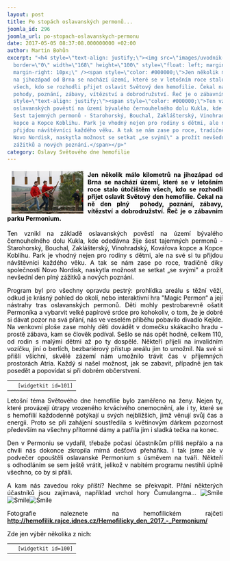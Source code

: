 ```yaml
---
layout: post
title: Po stopách oslavanských permonů...
joomla_id: 296
joomla_url: po-stopach-oslavanskych-permonu
date: 2017-05-05 08:37:08.000000000 +02:00
author: Martin Bohůn
excerpt: "<h4 style=\"text-align: justify;\"><img src=\"images/uvodnik-clanku-foto/permonium_2017%20041.jpg\"
  border=\"0\" width=\"168\" height=\"100\" style=\"float: left; margin-left: 10px;
  margin-right: 10px;\" /><span style=\"color: #000000;\">Jen několik málo kilometrů
  na jihozápad od Brna se nachází území, které se v letošním roce stalo útočištěm
  všech, kdo se rozhodli přijet oslavit Světový den hemofilie. Čekal na ně den plný 
  pohody, poznání, zábavy, vítězství a dobrodružství. Řeč je o zábavním parku Permonium.</span></h4>\r\n<p
  style=\"text-align: justify;\"><span style=\"color: #000000;\">Ten vznikl na základě
  oslavanských pověstí na území bývalého černouhelného dolu Kukla, kde odedávna žije
  šest tajemných permonů - Starohorský, Bouchal, Zaklášterský, Vinohradský, Kovářova
  kopce a Kopce Koblihu. Park je vhodný nejen pro rodiny s dětmi, ale na své si tu
  přijdou návštěvníci každého věku. A tak se nám zase po roce, tradičně díky společnosti
  Novo Nordisk, naskytla možnost se setkat „se svými\" a prožít nevšední den plný
  zážitků a nových poznání.</span></p>"
category: Oslavy Světového dne hemofilie
---
```

<h4 style="text-align: justify;"><img src="images/uvodnik-clanku-foto/permonium_2017%20041.jpg" border="0" width="168" height="100" style="float: left; margin-left: 10px; margin-right: 10px;" /><span style="color: #000000;">Jen několik málo kilometrů na jihozápad od Brna se nachází území, které se v letošním roce stalo útočištěm všech, kdo se rozhodli přijet oslavit Světový den hemofilie. Čekal na ně den plný  pohody, poznání, zábavy, vítězství a dobrodružství. Řeč je o zábavním parku Permonium.</span></h4>

<p style="text-align: justify;"><span style="color: #000000;">Ten vznikl na základě oslavanských pověstí na území bývalého černouhelného dolu Kukla, kde odedávna žije šest tajemných permonů - Starohorský, Bouchal, Zaklášterský, Vinohradský, Kovářova kopce a Kopce Koblihu. Park je vhodný nejen pro rodiny s dětmi, ale na své si tu přijdou návštěvníci každého věku. A tak se nám zase po roce, tradičně díky společnosti Novo Nordisk, naskytla možnost se setkat „se svými" a prožít nevšední den plný zážitků a nových poznání.</span></p>



<p style="text-align: justify;"><span style="color: #000000;">Program byl pro všechny opravdu pestrý: prohlídka areálu s těžní věží, odkud je krásný pohled do okolí, nebo interaktivní hra "Magic Permon“ a její nástrahy tras oslavanských permonů. Děti mohly pestrobarevně ošatit Permoníka a vybarvit velké papírové srdce pro kohokoliv, o tom, že je dobré si dávat pozor na svá přání, nás ve veselém příběhu pobavilo divadlo Kejkle. Na venkovní ploše zase mohly děti dovádět v domečku skákacího hradu - prostě zábava, kam se člověk podíval. Sešlo se nás opět hodně, celkem 110, od rodin s malými dětmi až po ty dospělé. Někteří přijeli na invalidním vozíčku, jiní o berlích, bezbariérový přístup areálu jim to umožnil. Na své si přišli všichni, skvělé zázemí nám umožnilo trávit čas v příjemných prostorách Atria. Každý si našel možnost, jak se zabavit, případně jen tak posedět a popovídat si při dobrém občerstvení.</span></p>

<table class="list" style="margin-left: auto; margin-right: auto;">

<tbody>

<tr>

<td> </td>

<td style="text-align: justify;"><code>[widgetkit id=101]</code></td>

</tr>

</tbody>

</table>

<p style="text-align: justify;"><span style="color: #000000;">Letošní téma Světového dne hemofilie bylo zaměřeno na ženy. Nejen ty, které provázejí útrapy vrozeného krvácivého onemocnění, ale i ty, které se s hemofilií každodenně potýkají u svých nejbližších, jimž věnují svůj čas a energii. Proto se při zahájení soustředila s květinovým dárkem pozornost především na všechny přítomné dámy a patřila jim i sladká tečka na konec.</span></p>

<p style="text-align: justify;"><span style="color: #000000;">Den v Permoniu se vydařil, třebaže počasí účastníkům příliš nepřálo a na chvíli nás dokonce zkropila mírná dešťová přeháňka. I tak jsme ale v podvečer opouštěli oslavanské Permonium s úsměvem na tváři. Někteří s odhodláním se sem ještě vrátit, jelikož v nabitém programu nestihli úplně všechno, co by si přáli.</span></p>

<p style="text-align: justify;"><span style="color: #000000;">A kam nás zavedou roky příští? Nechme se překvapit. Přání některých účastníků jsou zajímavá, například vrchol hory Čumulangma…</span><span style="color: #000000;"> <img src="media/editors/tinymce/jscripts/tiny_mce/plugins/emotions/img/smiley-smile.gif" border="0" alt="Smile" title="Smile" /><img src="media/editors/tinymce/jscripts/tiny_mce/plugins/emotions/img/smiley-smile.gif" border="0" alt="Smile" title="Smile" /><img src="media/editors/tinymce/jscripts/tiny_mce/plugins/emotions/img/smiley-smile.gif" border="0" alt="Smile" title="Smile" /></span></p>

<p style="text-align: justify;"><span style="color: #000000;">Fotografie naleznete na hemofilickém rajčeti <strong><a href="http://hemofilik.rajce.idnes.cz/Hemofilicky_den_2017_-_Permonium/" title="Hemofilický den 2017 - Permonium">http://hemofilik.rajce.idnes.cz/Hemofilicky_den_2017_-_Permonium/</a></strong></span></p>

<p style="text-align: left;"><span style="color: #000000;">Zde jen výběr několika z nich:</span></p>

<table class="list">

<tbody>

<tr>

<td style="text-align: center;"> </td>

<td><code>[widgetkit id=100]</code></td>

</tr>

</tbody>

</table>

